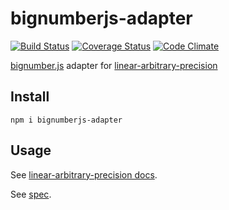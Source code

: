 # bignumberjs-adapter

[![Build Status](https://travis-ci.org/javiercejudo/bignumberjs-adapter.svg)](https://travis-ci.org/javiercejudo/bignumberjs-adapter)
[![Coverage Status](https://coveralls.io/repos/javiercejudo/bignumberjs-adapter/badge.svg?branch=master)](https://coveralls.io/r/javiercejudo/bignumberjs-adapter?branch=master)
[![Code Climate](https://codeclimate.com/github/javiercejudo/bignumberjs-adapter/badges/gpa.svg)](https://codeclimate.com/github/javiercejudo/bignumberjs-adapter)

[bignumber.js](https://github.com/MikeMcl/bignumber.js) adapter for
[linear-arbitrary-precision](https://github.com/javiercejudo/linear-arbitrary-precision)

## Install

    npm i bignumberjs-adapter

## Usage

See [linear-arbitrary-precision docs](https://github.com/javiercejudo/linear-arbitrary-precision/blob/master/README.md#usage).

See [spec](test/spec.js).
